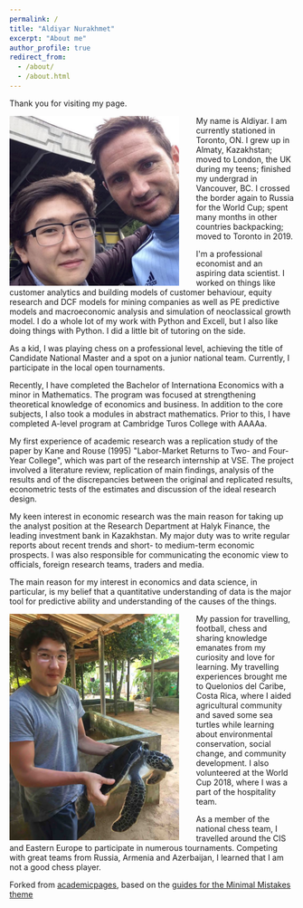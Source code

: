 ```yaml
---
permalink: /
title: "Aldiyar Nurakhmet"
excerpt: "About me"
author_profile: true
redirect_from: 
  - /about/
  - /about.html
---
```



Thank you for visiting my page. 

<img src="/images/avatar_icon.png" width="300px"  style="float: left; padding-right: 30px;"/> My name is Aldiyar. I am currently stationed in Toronto, ON. I grew up in Almaty, Kazakhstan; moved to London, the UK during my teens; finished my undergrad in Vancouver, BC. I crossed the border again to Russia for the World Cup; spent many months in other countries backpacking; moved to Toronto in 2019.

I'm a professional economist and an aspiring data scientist. I worked on things like customer analytics and building models of customer behaviour, equity research and DCF models for mining companies as well as PE predictive models and macroeconomic analysis and simulation of neoclassical growth model. I do a whole lot of my work with Python and Excell, but I also like doing things with Python. I did a little bit of tutoring on the side. 

As a kid, I was playing chess on a professional level, achieving the title of Candidate National Master and a spot on a junior national team. Currently, I participate in the local open tournaments.


Recently, I have completed the Bachelor of Internationa Economics with a minor in Mathematics. The program was focused at strengthening theoretical knowledge of economics and business. In addition to the core subjects, I also took a modules in abstract mathematics. Prior to this, I have completed A-level program at Cambridge Turos College with AAAAa.

My first experience of academic research was a replication study of the paper by Kane and Rouse (1995) "Labor-Market Returns to Two- and Four-Year College", which was part of the research internship at VSE. The project involved a literature review, replication of main findings, analysis of the results and of the discrepancies between the original and replicated results, econometric tests of the estimates and discussion of the ideal research design. 

My keen interest in economic research was the main reason for taking up the analyst position at the Research Department at Halyk Finance, the leading investment bank in Kazakhstan. My major duty was to write regular reports about recent trends and short- to medium-term economic prospects. I was also responsible for communicating the economic view to officials, foreign research teams, traders and media. 


The main reason for my interest in economics and data science, in particular, is my belief that a quantitative understanding of data is the major tool for predictive ability and understanding of the causes of the things.

<img src="/images/vol.jpg" width="300px"  style="float: left; padding-right: 30px;"/>My passion for travelling, football, chess and sharing knowledge emanates from my curiosity and love for learning. My travelling experiences brought me to Quelonios del Caribe, Costa Rica, where I aided agricultural community and saved some sea turtles while learning about environmental conservation, social change, and community development. I also volunteered at the World Cup 2018, where I was a part of the hospitality team. 

As a member of the national chess team, I travelled around the CIS and Eastern Europe to participate in numerous tournaments. Competing with great teams from Russia, Armenia and Azerbaijan, I learned that I am not a good chess player. 



Forked from [academicpages](https://academicpages.github.io/markdown/), based on the [guides for the Minimal Mistakes theme](https://mmistakes.github.io/minimal-mistakes/docs/configuration/)

